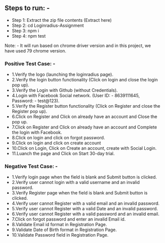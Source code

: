 ## Steps to run: -
<ul>
  <li> Step 1: Extract the zip file contents (Extract here) </li>
  <li> Step 2: cd Loginradius-Assignment </li>
  <li> Step 3: npm i </li>
  <li> Step 4: npm test </li>
</ul> 

Note: - It will run based on chrome driver version and in this project,  we have used 79 chrome version.

### Positive Test Case: -
<ul>
  <li>1.Verify the logo (launching the loginradius page). </li>
  <li>2.Verify the login button functionality (Click on login and close the login pop up). </li>
  <li>3.Verify the Login with Github (without Credentials). </li>
  <li>4.Login with Facebook Social network. (User ID: - 8639111645, Password: - test@123). </li>
  <li>5.Verify the Register button functionality (Click on Register and close the Register pop up). </li>
  <li>6.Click on Register and Click on already have an account and Close the pop up. </li>
  <li>7.Click on Register and Click on already have an account and Complete the login with Facebook. </li>
  <li>8.Click on login and click on forgot password. </li>
  <li>9.Click on login and click on create account </li>
  <li>10.Click on Login, Click on Create an account, create with Social Login. </li>
  <li>11.Luanch the page and Click on Start 30-day trial.</li>	
 </ul>
		
### Negative Test Case: -
<ul>
  <li>1.Verify login page when the field is blank and Submit button is clicked. </li>
  <li>2.Verify user cannot login with a valid username and an invalid password. </li>
  <li>3.Verify Register page when the field is blank and Submit button is clicked. </li>
  <li>4.Verify user cannot Register with a valid email and an invalid password.</li>
  <li>5.Verify user cannot Register with a valid Date and an invalid password. </li>
  <li>6.Verify user cannot Register with a valid password and an invalid email. </li>
  <li>7.Click on forgot password and enter an invalid Email id. </li>
  <li>8.Validate Email id format in Registration Page. </li>
  <li>9.Validate Date of Birth format in Registration Page. </li>
  <li>10.Validate Password field in Registration Page. </li>
  </ul>
